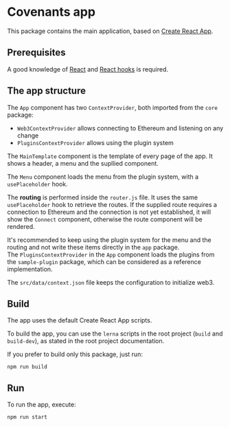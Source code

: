 # Covenants app

This package contains the main application, based on [Create React App](https://create-react-app.dev).

## Prerequisites
A good knowledge of [React](https://reactjs.org/) and [React hooks](https://reactjs.org/docs/hooks-intro.html) is required.

## The app structure

The `App` component has two `ContextProvider`, both imported from the `core` package:

- `Web3ContextProvider` allows connecting to Ethereum and listening on any change
- `PluginsContextProvider` allows using the plugin system

The `MainTemplate` component is the template of every page of the app. It shows a header, a menu and the supllied component.

The `Menu` component loads the menu from the plugin system, with a `usePlaceholder` hook.

The __routing__ is performed inside the `router.js` file.
It uses the same `usePlaceholder` hook to retrieve the routes.
If the supplied route requires a connection to Ethereum and the connection is not yet established, it will show the `Connect` component, otherwise the route component will be rendered.

It's recommended to keep using the plugin system for the menu and the routing and not write these items directly in the `app` package.  
The `PluginsContextProvider` in the `App` component loads the plugins from the `sample-plugin` package, which can be considered as a reference implementation.

The `src/data/context.json` file keeps the configuration to initialize web3.

## Build

The app uses the default Create React App scripts.

To build the app, you can use the `lerna` scripts in the root project (`build` and `build-dev`), as stated in the root project documentation.

If you prefer to build only this package, just run:

```shell script
npm run build
```

## Run

To run the app, execute:

```shell script
npm run start
```
